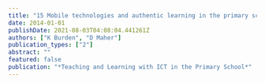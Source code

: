 ```yaml
---
title: "15 Mobile technologies and authentic learning in the primary school classroom"
date: 2014-01-01
publishDate: 2021-08-03T04:08:04.441261Z
authors: ["K Burden", "D Maher"]
publication_types: ["2"]
abstract: ""
featured: false
publication: "*Teaching and Learning with ICT in the Primary School*"
---
```


